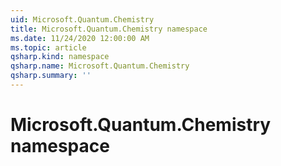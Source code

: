 ```yaml
---
uid: Microsoft.Quantum.Chemistry
title: Microsoft.Quantum.Chemistry namespace
ms.date: 11/24/2020 12:00:00 AM
ms.topic: article
qsharp.kind: namespace
qsharp.name: Microsoft.Quantum.Chemistry
qsharp.summary: ''
---
```


# Microsoft.Quantum.Chemistry namespace



